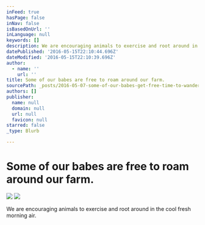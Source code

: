 ```yaml
---
inFeed: true
hasPage: false
inNav: false
isBasedOnUrl: ''
inLanguage: null
keywords: []
description: We are encouraging animals to exercise and root around in the cool fresh morning air.
datePublished: '2016-05-15T22:10:44.696Z'
dateModified: '2016-05-15T22:10:39.696Z'
author:
  - name: ''
    url: ''
title: Some of our babes are free to roam around our farm.
sourcePath: _posts/2016-05-07-some-of-our-babes-get-free-time-to-wander-around-our-farm.md
authors: []
publisher:
  name: null
  domain: null
  url: null
  favicon: null
starred: false
_type: Blurb

---
```

# Some of our babes are free to roam around our farm.
![](https://the-grid-user-content.s3-us-west-2.amazonaws.com/029850d5-1525-490d-b0d9-c7ec0a447e7e.jpg)
![](https://the-grid-user-content.s3-us-west-2.amazonaws.com/fc86838f-1ec6-400d-82c3-6ff89fc7deaa.jpg)

We are encouraging animals to exercise and root around in the cool fresh morning air.